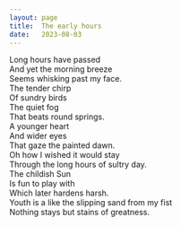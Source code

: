 ```yaml
---
layout: page
title:  The early hours
date:   2023-08-03
---
```


Long hours have passed  
And yet the morning breeze  
Seems whisking past my face.  
The tender chirp  
Of sundry birds  
The quiet fog  
That beats round springs.  
A younger heart  
And wider eyes  
That gaze the painted dawn.  
Oh how I wished it would stay  
Through the long hours of sultry day.  
The childish Sun   
Is fun to play with  
Which later hardens harsh.  
Youth is a like the slipping sand from my fist  
Nothing stays but stains of greatness.  